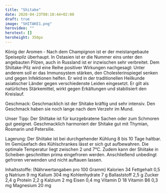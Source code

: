 ```yaml
---
title: "Shitake"
date: 2020-04-23T08:10:44+02:00
draft: true
image: "SHITAKE1.png"
herovideo: ""
herotext: []
heroheight: 350px
---
```

 König der Aromen -
Nach dem Champignon ist er der meistangebaute Speisepilz überhaupt. In Ostasien ist er die Nummer eins unter den angebauten Pilzen, auch in Russland ist er inzwischen sehr verbreitet.
Dem Shiitake-Pilz wird eine Reihe positiver Wirkungen nachgesagt: Unter anderem soll er das Immunsystem stärken, den Cholesterinspiegel senken und gegen Infektionen helfen. Er wird in der traditionellen Heilkunde asiatischer Länder gegen verschiedenste Leiden eingesetzt.
Er gilt als natürliches Stärkemittel, wirkt gegen Erkältungen und stabilisiert den Kreislauf.

 Geschmack:
 Geschmacklich ist der Shitake kräftig und sehr intensiv. Den Geschmack haben sie noch lange nach dem Verzehr im Mund.

 Unser Tipp:
 Der Shittake ist für kurzgebratene Sachen oder zum Schmoren gut geeignet.
 Geschmacklich harmoniert der Shitake gut mit Thymian, Rosmarin und Petersilie.

 Lagerung:
 Der Shiitake ist bei durchgehender Kühlung 8 bis 10 Tage haltbar. Im Gemüsefach des Kühlschrankes lässt er sich gut aufbewahren. Die optimale Temperatur liegt zwischen 2 und 7°C. Zudem kann der Shiitake in Scheiben geschnitten prima eingefroren werden. Anschließend unbedingt gefroren verwenden und nicht auftauen lassen.

Inhaltsstoffe: (Nährwertangaben pro 100 Gramm)
Kalorien 34
Fettgehalt 0,5 g
Natrium 9 mg
Kalium 304 mg
Kohlenhydrate 7 g
Ballaststoff 2,5 g
Zucker 2,4 g
Protein 2,2 g
Kalzium	2 mg
Eisen	0,4 mg
Vitamin D	18
Vitamin B6	0,3 mg
Magnesium	20 mg		
